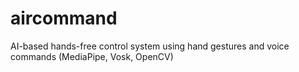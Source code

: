 # aircommand
 AI-based hands-free control system using hand gestures and voice commands (MediaPipe, Vosk, OpenCV)

